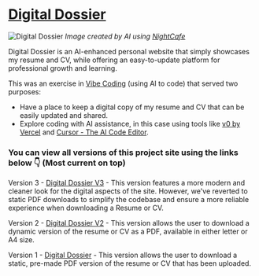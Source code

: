 # [Digital Dossier](https://thebimsider.github.io/Digital_Dossier/DD/)
![Digital Dossier](https://github.com/user-attachments/assets/fda155dd-24ab-43d2-950e-8cb69a1c41be)
*Image created by AI using [NightCafe](https://creator.nightcafe.studio/)*

Digital Dossier is an AI-enhanced personal website that simply showcases my resume and CV, while offering an easy-to-update platform for professional growth and learning.

This was an exercise in [Vibe Coding](https://en.wikipedia.org/wiki/Vibe_coding) (using AI to code) that served two purposes:

- Have a place to keep a digital copy of my resume and CV that can be easily updated and shared.
- Explore coding with AI assistance, in this case using tools like [v0 by Vercel](https://v0.dev/) and [Cursor - The AI Code Editor](https://www.cursor.com/).

### You can view all versions of this project site using the links below 👇 (Most current on top)

Version 3 - [Digital Dossier V3](https://thebimsider.github.io/Digital_Dossier/DD3/) - This version features a more modern and cleaner look for the digital aspects of the site. However, we've reverted to static PDF downloads to simplify the codebase and ensure a more reliable experience when downloading a Resume or CV.  

Version 2 - [Digital Dossier V2](https://thebimsider.github.io/Digital_Dossier/DD2/) - This version allows the user to download a dynamic version of the resume or CV as a PDF, available in either letter or A4 size.   

Version 1 - [Digital Dossier](https://thebimsider.github.io/Digital_Dossier/DD/) - This version allows the user to download a static, pre-made PDF version of the resume or CV that has been uploaded.  

